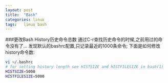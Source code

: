 ```yaml
---
layout: post
title:  "Bash"
categories: linux
tags:   linux bash
---
```

###更改Bash History历史命令总数
通过C-r查找历史命令的时候,之前用过的命令没有了...
发现默认的bashrc配置,只记录最近的1000条命令;
下面是如何修改history命令数:

```bash
vi ~/.bashrc
# for setting history length see HISTSIZE and HISTFILESIZE in bash(1) 
HISTSIZE=5000 
HISTFILESIZE=5000 
```

